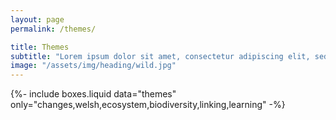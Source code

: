 ```yaml
---
layout: page
permalink: /themes/

title: Themes
subtitle: "Lorem ipsum dolor sit amet, consectetur adipiscing elit, sed do eiusmod tempor incididunt ut labore et dolore magna"
image: "/assets/img/heading/wild.jpg"
---
```


{%-
include boxes.liquid
data="themes"
only="changes,welsh,ecosystem,biodiversity,linking,learning"
-%}